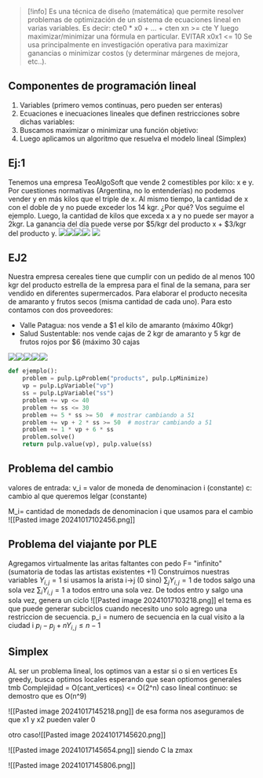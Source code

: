 >[!info] Es una técnica de diseño (matemática) que permite resolver problemas de optimización de un sistema de ecuaciones lineal en varias variables. 
Es decir: 
cte0 * x0 + … + cten xn  >= cte
Y luego maximizar/minimizar una fórmula en particular. 
EVITAR x0x1 <= 10
Se usa principalmente en investigación operativa para maximizar ganancias o minimizar costos (y determinar márgenes de mejora, etc..). 


## Componentes de programación lineal 

1. Variables (primero vemos continuas, pero pueden ser enteras)
2. Ecuaciones e inecuaciones lineales que definen restricciones sobre dichas variables: 
3. Buscamos maximizar o minimizar una función objetivo: 
4. Luego aplicamos un algoritmo que resuelva el modelo lineal (Simplex)


## Ej:1 
Tenemos una empresa TeoAlgoSoft que vende 2 comestibles por kilo: x e y. Por cuestiones normativas (Argentina, no lo entenderías) no podemos vender y en más kilos que el triple de x. Al mismo tiempo, la cantidad de x con el doble de y no puede exceder los 14 kgr. ¿Por qué? Vos seguime el ejemplo. Luego, la cantidad de kilos que exceda x a y no puede ser mayor a 2kgr. La ganancia del día puede verse por $5/kgr del producto x + $3/kgr del producto y.
![](https://lh7-rt.googleusercontent.com/slidesz/AGV_vUck-wPwNYGCu3deIDT26Goo2lwRZFSJvZ6jc1P2gCSEjvAJrgmNzVAKshPv0wmxdtSZeoF5rl9lSuvvmTjyB7c8kBXnhADw2bHHRUxNMtseyInKmhNrXu9kYui7vVu0CajJaNDGwnDYs9HvgsGIWI7LOVt5QfmM=s2048?key=bB6JHxg9eZbeHq3LLKC6wA)![](https://lh7-rt.googleusercontent.com/slidesz/AGV_vUevlthWJNdg5IxMPUhr3qTQOlV3eoRoYMhpfZfUdNGRwh731JalF5OzI4t67pNri2Hdx5e1RLFRMNE-0jJmhpFGBTHj_5Q_mCDOqEEVzo-ul4Iu1iUV7CGVuUT1ZPFZtolyqsY89EUo0hoUjVSMZIHeqzY9qMvW=s2048?key=bB6JHxg9eZbeHq3LLKC6wA)![](https://lh7-rt.googleusercontent.com/slidesz/AGV_vUeqomODPebTEOzjt1wXE545tvPjPi1vVTkfOHFCLoCA3txOKBtUxwXl2FD_tOq7PS-2nvg1sOwGetz_8GPNI6Plj23vPtS1a-BJU-JK5q82rQbVr4-Y80Z9JQ8nA7ELVjZjLe_swScVQCXn1R74QgCoobZZKvby=s2048?key=bB6JHxg9eZbeHq3LLKC6wA)![](https://lh7-rt.googleusercontent.com/slidesz/AGV_vUdSf8CgUultrvezmfoZvFP6_fV1he7xyJSnCHKCVpzgdow1i1yPHm9ISHKpVMc3JWe_DHh57JF2WjHPFi1ASM-6np7rQVF5qeBQAhxmzeG8kLfcugpbaf16Ox1U1mLa1EqMH7Tyke9ghGaBvC8BIpdei0Rb2e8=s2048?key=bB6JHxg9eZbeHq3LLKC6wA)
**![](https://lh7-rt.googleusercontent.com/slidesz/AGV_vUd3ugMXFzlNrESSBxEIebcD2b_vBez8Tdt6yOcrH7hrHz1IjelawM-fyK9xNfMzKb1QQjXUtsSTi4RsA_q-vUBW_vC_Ol8PN7_L-MSn3CXhGcDqpfB5-1DDBIzMoB4QxN97MOhh6XaGimHNQ_W4IxL2s9cV2XQV=s2048?key=bB6JHxg9eZbeHq3LLKC6wA)**


## EJ2

Nuestra empresa cereales tiene que cumplir con un pedido de al menos 100 kgr del producto estrella de la empresa para el final de la semana, para ser vendido en diferentes supermercados. Para elaborar el producto necesita de amaranto y frutos secos (misma cantidad de cada uno). Para esto contamos con dos proveedores: 

- Valle Patagua: nos vende a $1 el kilo de amaranto (máximo 40kgr)
- Salud Sustentable: nos vende cajas de 2 kgr de amaranto y 5 kgr de frutos rojos por $6 (máximo 30 cajas

![](https://lh7-rt.googleusercontent.com/slidesz/AGV_vUfShqF2P_Jx-dp1f3j763GUsGIxG4-KXLBt1L1S9tdX_m2tYbo8ktZr21mm7ExSL1UD9bCdrVrLjp0ZeeLW1DmrVHl2LL4yWO7OCtddGNsZqnb0xXsUMIyLgLXWTcs61dqZWVTaH8rGR03B9bQY7LMzCfdj3Bcy=s2048?key=bB6JHxg9eZbeHq3LLKC6wA)![](https://lh7-rt.googleusercontent.com/slidesz/AGV_vUcTkUf5PJcG92Skd5PRXXJbLgN9SukR5ZhaXq_X5kV4f161oOCYT6zFwbLd-Lowrcgqi5vDTsKvo9cFvkDyzf0bg2iDbzoTm4Iynqu3Xwga19bUKG1RYDENe1gLen75z56QAfn9b2UK7JjMiEB2IGUaMJi-qWg=s2048?key=bB6JHxg9eZbeHq3LLKC6wA)![](https://lh7-rt.googleusercontent.com/slidesz/AGV_vUfLSK5bVpvEOMXeWlRsVDngUrPtrtf-oPGz2t0G7YW_BgV6nIfgjy-FlRCs-WKGpqtD36BwXOmVYNAa0scMjWFyft-8JKESguPIvx24lduhpF_MTLJ7xy0NOKAt-ku0reZ9n0FNCLSWI22ZDQq2VcWUGpGgd_js=s2048?key=bB6JHxg9eZbeHq3LLKC6wA)![](https://lh7-rt.googleusercontent.com/slidesz/AGV_vUcusDC6jZcSeG16uq4VQ8BxT-lD1LnvHthxeESMCy7EXQMKLWFMgs336qIVshWeBSTpTeq6EaDk0DrOwGD8ilUeU_O4YeSaRGZofqO3CU3Vhf5hU2OxuoMV_L-5A4ecbxPAZa-IDTsZrOZyZZzPqPakBmE280k=s2048?key=bB6JHxg9eZbeHq3LLKC6wA)![](https://lh7-rt.googleusercontent.com/slidesz/AGV_vUdD6wreJBHorq_Wr7lbj79kD-f_HrDd1WdmlFnEU30er6F-jHsQQ6tXYPtGwLySmjBJZcpIkJLLIGmWpg8EwEkC2RuLElZe4tzAQA221JGmKoqq70BVyzXVBk11bV5NuMS9Qat_ICjptUmfVbdclfqqVOxlh2DJ=s2048?key=bB6JHxg9eZbeHq3LLKC6wA)

```python 
def ejemplo():
    problem = pulp.LpProblem("products", pulp.LpMinimize)
    vp = pulp.LpVariable("vp")
    ss = pulp.LpVariable("ss")
    problem += vp <= 40
    problem += ss <= 30
    problem += 5 * ss >= 50  # mostrar cambiando a 51
    problem += vp + 2 * ss >= 50  # mostrar cambiando a 51
    problem += 1 * vp + 6 * ss
    problem.solve()
    return pulp.value(vp), pulp.value(ss)
```


## Problema del cambio 

valores de entrada: 
v_i = valor de moneda de denominacion i (constante)
c: cambio al que queremos lelgar (constante)

M_i= cantidad de monedads de denominacion i que usamos para el cambio 
![[Pasted image 20241017102456.png]]

## Problema del viajante por PLE 
Agregamos virtualmente las aritas faltantes con pedo F= "infinito" (sumatoria de todas las artistas existentes +1)
Construimos nuestras variables $Y_{i,j}= 1$ si usamos la arista i->j (0 sino)
$\sum_{j} Y_{i,j}=1$ de todos salgo una sola vez $\sum_{i} Y_{i,j} = 1$ a todos entro una sola vez. De todos entro y salgo una sola vez, genera un ciclo 
![[Pasted image 20241017103218.png]]
el tema es que puede generar subciclos cuando necesito uno solo
agrego una restriccion de secuencia. p_i = numero de secuencia en la cual visito a la ciudad i 
$p_i-p_j + nY_{i,j} \leq n-1$



## Simplex 
AL ser un problema lineal, los optimos van a estar si o si en vertices 
Es greedy, busca optimos locales esperando que sean optiomos generales tmb 
Complejidad = O(cant_vertices) <= O(2^n)
caso lineal continuo: se demostro que es O(n^9)

![[Pasted image 20241017145218.png]]
de esa forma nos aseguramos de que x1 y x2 pueden valer 0 


otro caso![[Pasted image 20241017145620.png]]


![[Pasted image 20241017145654.png]]
siendo C la zmax

![[Pasted image 20241017145806.png]]